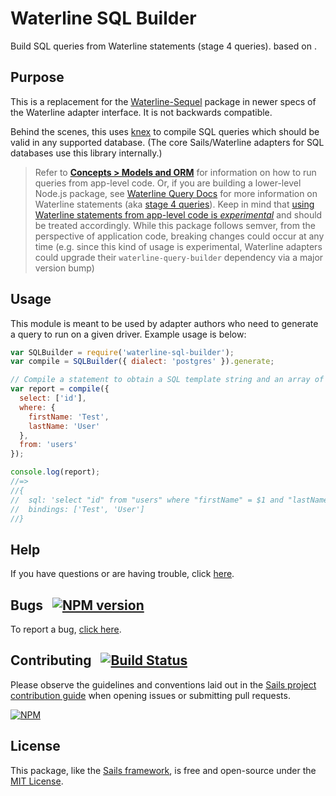 # Waterline SQL Builder

Build SQL queries from Waterline statements (stage 4 queries). based on .

## Purpose

This is a replacement for the [Waterline-Sequel](https://github.com/balderdashy/waterline-sequel) package in newer specs of the Waterline adapter interface. It is not backwards compatible.

Behind the scenes, this uses [knex](http://knexjs.org) to compile SQL queries which should be valid in any supported
database. (The core Sails/Waterline adapters for SQL databases use this library internally.)

> Refer to [**Concepts > Models and ORM**](http://sailsjs.com/documentation/concepts/models-and-orm) for information on how to run queries from app-level code.
> Or, if you are building a lower-level Node.js package, see [Waterline Query Docs](https://github.com/treelinehq/waterline-query-docs) for more information on Waterline statements (aka [stage 4 queries](https://github.com/balderdashy/waterline/blob/88bdfac31844e367a979661c4232fd5f521f3a33/ARCHITECTURE.md#stage-4-query)).
> Keep in mind that [using Waterline statements from app-level code is _experimental_](http://sailsjs.com/documentation/reference/waterline-orm/datastores/send-statement) and should be treated accordingly.  While this package follows semver, from the perspective of application code, breaking changes could occur at any time (e.g. since this kind of usage is experimental, Waterline adapters could upgrade their `waterline-query-builder` dependency via a major version bump)


## Usage

This module is meant to be used by adapter authors who need to generate a query to run on a given driver. Example usage is below:

```javascript
var SQLBuilder = require('waterline-sql-builder');
var compile = SQLBuilder({ dialect: 'postgres' }).generate;

// Compile a statement to obtain a SQL template string and an array of bindings.
var report = compile({
  select: ['id'],
  where: {
    firstName: 'Test',
    lastName: 'User'
  },
  from: 'users'
});

console.log(report);
//=>
//{
//  sql: 'select "id" from "users" where "firstName" = $1 and "lastName" = $2',
//  bindings: ['Test', 'User']
//}
```


## Help

If you have questions or are having trouble, click [here](http://sailsjs.com/support).


## Bugs &nbsp; [![NPM version](https://badge.fury.io/js/waterline-query-builder.svg)](http://npmjs.com/package/waterline-query-builder)

To report a bug, [click here](http://sailsjs.com/bugs).


## Contributing &nbsp; [![Build Status](https://travis-ci.org/treelinehq/waterline-sql-builder.svg?branch=master)](https://travis-ci.org/treelinehq/waterline-sql-builder)

Please observe the guidelines and conventions laid out in the [Sails project contribution guide](http://sailsjs.com/documentation/contributing) when opening issues or submitting pull requests.

[![NPM](https://nodei.co/npm/waterline-query-builder.png?downloads=true)](http://npmjs.com/package/waterline-query-builder)


## License

This package, like the [Sails framework](http://sailsjs.com), is free and open-source under the [MIT License](http://sailsjs.com/license).
